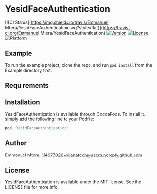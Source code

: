 # YesidFaceAuthentication

[![CI Status](https://img.shields.io/travis/Emmanuel Mtera/YesidFaceAuthentication.svg?style=flat)](https://travis-ci.org/Emmanuel Mtera/YesidFaceAuthentication)
[![Version](https://img.shields.io/cocoapods/v/YesidFaceAuthentication.svg?style=flat)](https://cocoapods.org/pods/YesidFaceAuthentication)
[![License](https://img.shields.io/cocoapods/l/YesidFaceAuthentication.svg?style=flat)](https://cocoapods.org/pods/YesidFaceAuthentication)
[![Platform](https://img.shields.io/cocoapods/p/YesidFaceAuthentication.svg?style=flat)](https://cocoapods.org/pods/YesidFaceAuthentication)

## Example

To run the example project, clone the repo, and run `pod install` from the Example directory first.

## Requirements

## Installation

YesidFaceAuthentication is available through [CocoaPods](https://cocoapods.org). To install
it, simply add the following line to your Podfile:

```ruby
pod 'YesidFaceAuthentication'
```

## Author

Emmanuel Mtera, 114977026+vijanatech@users.noreply.github.com

## License

YesidFaceAuthentication is available under the MIT license. See the LICENSE file for more info.
